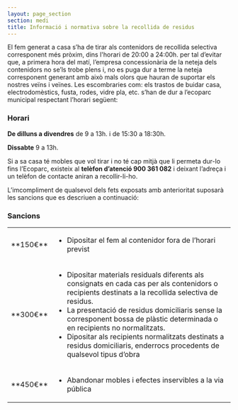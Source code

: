 ```yaml
---
layout: page_section
section: medi
title: Informació i normativa sobre la recollida de residus
---
```

El fem generat a casa s’ha de tirar als contenidors de recollida selectiva corresponent més pròxim, dins l'horari de 20:00 a 24:00h. per tal d’evitar que, a primera hora del matí, l’empresa concessionària de la neteja dels contenidors no se’ls trobe plens i, no es puga dur a terme la neteja corresponent generant amb això mals olors que hauran de suportar els nostres veïns i veïnes.
Les escombraries com: els trastos de buidar casa, electrodomèstics, fusta, rodes, vidre pla, etc. s’han de dur a l’ecoparc municipal respectant l’horari següent:

### Horari
**De dilluns a divendres** de 9 a 13h. i de 15:30 a 18:30h.

**Dissabte** 9 a 13h.

Si a sa casa té mobles que vol tirar i no té cap mitjà que li permeta dur-lo fins l’Ecoparc, existeix al **telèfon d’atenció 900 361 082** i deixant l’adreça i un telèfon de contacte aniran a recollir-li-ho.

L’imcompliment de qualsevol dels fets exposats amb anterioritat suposarà les sancions que es descriuen a continuació:

### Sancions
<table class="sancions">
    <tbody>
        <tr>
            <td markdown="1">**150€**</td>
            <td markdown="1"><ul><li>Dipositar el fem al contenidor fora de l’horari previst</li></ul></td>
        </tr>
        <tr>
            <td markdown="1">**300€**</td>
            <td>
<ul>
<li> Dipositar materials residuals diferents als consignats en cada cas per als contenidors o recipients destinats a la recollida selectiva de residus.</li>
<li>La presentació de residus domiciliaris sense la corresponent bossa de plàstic determinada o en recipients no normalitzats.</li>
<li>Dipositar als recipients normalitzats destinats a residus domiciliaris, enderrocs procedents de qualsevol tipus d’obra</li>
</ul>
            </td>
        </tr>
        <tr>
            <td markdown="1">**450€**</td>
            <td markdown="1"><ul><li>Abandonar mobles i efectes inservibles a la via pública</li></ul></td>
        </tr>
    </tbody>
</table>
